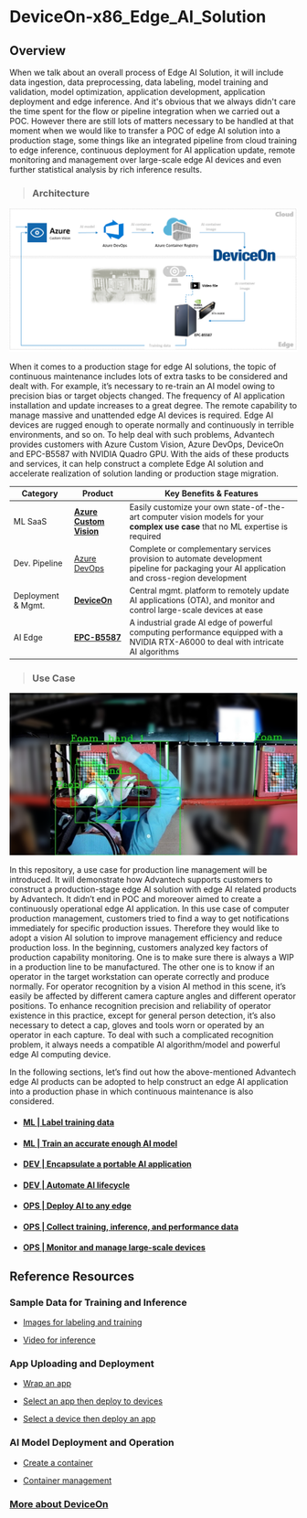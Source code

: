 # DeviceOn-x86_Edge_AI_Solution
## Overview

When we talk about an overall process of Edge AI Solution, it will include data ingestion, data preprocessing, data labeling, model training and validation, model optimization, application development, application deployment and edge inference. And it's obvious that we always didn't care the time spent for the flow or pipeline integration when we carried out a POC. However there are still lots of matters necessary to be handled at that moment when we would like to transfer a POC of edge AI solution into a production stage, some things like an integrated pipeline from cloud training to edge inference, continuous deployment for AI application update, remote monitoring and management over large-scale edge AI devices and even further statistical analysis by rich inference results.

> ### **Architecture**

![image](image/project%20architecture.png)

When it comes to a production stage for edge AI solutions, the topic of continuous maintenance includes lots of extra tasks to be considered and dealt with. For example, it’s necessary to re-train an AI model owing to precision bias or target objects changed. The frequency of AI application installation and update increases to a great degree. The remote capability to manage massive and unattended edge AI devices is required. Edge AI devices are rugged enough to operate normally and continuously in terrible environments, and so on. To help deal with such problems, Advantech provides customers with Azure Custom Vision, Azure DevOps, DeviceOn and EPC-B5587 with NVIDIA Quadro GPU. With the aids of these products and services, it can help construct a complete Edge AI solution and accelerate realization of solution landing or production stage migration.

| Category  | Product | Key Benefits & Features |
| ------------- | ------------- | ------------- |
| ML SaaS | **[Azure Custom Vision](https://azure.microsoft.com/en-us/products/cognitive-services/custom-vision-service/)** | Easily customize your own state-of-the-art computer vision models for your **complex use case** that no ML expertise is required |
| Dev. Pipeline | [Azure DevOps](https://azure.microsoft.com/en-us/products/devops/) | Complete or complementary services provision to automate development pipeline for packaging your AI application and cross-region development|
| Deployment & Mgmt. | **[DeviceOn](https://campaign.advantech.online/en/DeviceOn/index.html#SolutionPackages)** | Central mgmt. platform to remotely update AI applications (OTA), and monitor and control large-scale devices at ease |
| AI Edge | **[EPC-B5587](https://www.advantech.com/en/products/f50cd471-773b-4301-95f4-5547702c0ec7/epc-b5587/mod_3cf5ef68-e055-45e1-98dd-84987ae4a331)** | A industrial grade AI edge of powerful computing performance equipped with a NVIDIA RTX-A6000 to deal with intricate AI algorithms |

> ### **Use Case**

![image](image/scenario.png)

In this repository, a use case for production line management will be introduced. It will demonstrate how Advantech supports customers to construct a production-stage edge AI solution with edge AI related products by Advantech. It didn’t end in POC and moreover aimed to create a continuously operational edge AI application.
In this use case of computer production management, customers tried to find a way to get notifications immediately for specific production issues. Therefore they would like to adopt a vision AI solution to improve management efficiency and reduce production loss. In the beginning, customers analyzed key factors of production capability monitoring. One is to make sure there is always a WIP in a production line to be manufactured. The other one is to know if an operator in the target workstation can operate correctly and produce normally. For operator recognition by a vision AI method in this scene, it’s easily be affected by different camera capture angles and different operator positions. To enhance recognition precision and reliability of operator existence in this practice, except for general person detection, it’s also necessary to detect a cap, gloves and tools worn or operated by an operator in each capture. To deal with such a complicated recognition problem, it always needs a compatible AI algorithm/model and powerful edge AI computing device. 

In the following sections, let’s find out how the above-mentioned Advantech edge AI products can be adopted to help construct an edge AI application into a production phase in which continuous maintenance is also considered.

* #### [**ML | Label training data**](ML%20|%20Label%20training%20data.md)

* #### [**ML | Train an accurate enough AI model**](ML%20|%20Train%20an%20accurate%20enough%20AI%20model.md)

* #### [**DEV | Encapsulate a portable AI application**](DEV%20|%20Encapsulate%20a%20portable%20AI%20application.md)

* #### [**DEV | Automate AI lifecycle**](DEV%20|%20Automate%20AI%20lifecycle.md)

* #### [**OPS | Deploy AI to any edge**](OPS%20|%20Deploy%20AI%20to%20any%20edge.md)

* #### [**OPS | Collect training, inference, and performance data**](OPS%20|%20Collect%20training,%20inference,%20and%20performance%20data.md)

* #### [**OPS | Monitor and manage large-scale devices**](OPS%20|%20Monitor%20and%20manage%20large-scale%20devices.md)

## Reference Resources

### Sample Data for Training and Inference

* [Images for labeling and training](https://advantecho365-my.sharepoint.com/:u:/g/personal/gary70_lin_advantech_com/Eap595EF6FJDplH1unr1bY8B-cv_BlD1m0fZ2k_96hPXfw?e=Z4GVbj)

* [Video for inference](https://advantecho365-my.sharepoint.com/:u:/g/personal/gary70_lin_advantech_com/Eap595EF6FJDplH1unr1bY8B-cv_BlD1m0fZ2k_96hPXfw?e=Z4GVbj)

### App Uploading and Deployment

* [Wrap an app](https://youtu.be/5wRANEF-nxM?t=171)

* [Select an app then deploy to devices](https://youtu.be/5wRANEF-nxM?t=15)

* [Select a device then deploy an app](https://youtu.be/5wRANEF-nxM?t=36)

### AI Model Deployment and Operation

* [Create a container](https://youtu.be/bilP6FpyU0M?t=109)

* [Container management](https://youtu.be/bilP6FpyU0M?t=145)

### [More about DeviceOn](https://campaign.advantech.online/en/DeviceOn/index.html#SolutionPackages)
